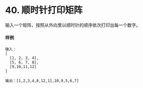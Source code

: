 # 40. 顺时针打印矩阵

输入一个矩阵，按照从外向里以顺时针的顺序依次打印出每一个数字。

#### 样例

```
输入：
[
  [1, 2, 3, 4],
  [5, 6, 7, 8],
  [9,10,11,12]
]

输出：[1,2,3,4,8,12,11,10,9,5,6,7]
```
